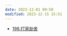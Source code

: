 ```yaml
---
date: 2023-12-01 09:50
modified: 2023-12-15 15:51
---
```


- [198.打家劫舍](https://leetcode.cn/problems/house-robber/)
